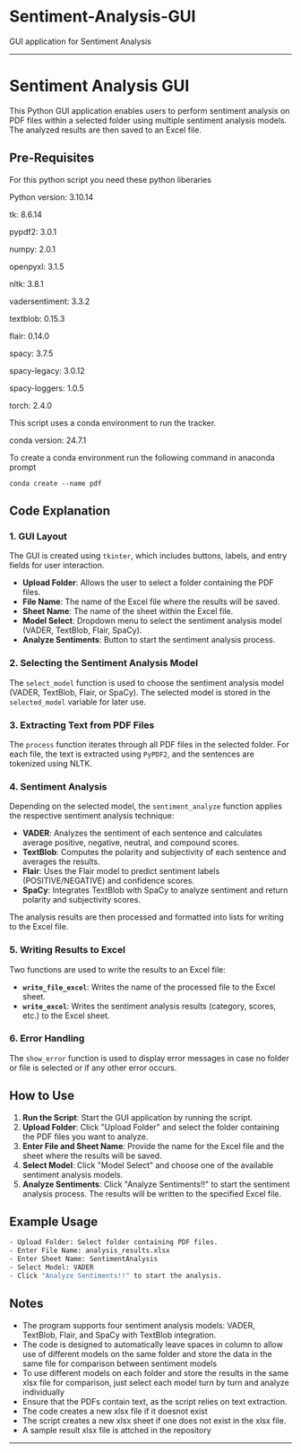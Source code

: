 # Sentiment-Analysis-GUI
GUI application for Sentiment Analysis

---

# Sentiment Analysis GUI

This Python GUI application enables users to perform sentiment analysis on PDF files within a selected folder using multiple sentiment analysis models. The analyzed results are then saved to an Excel file.

## Pre-Requisites 
For this python script you need these python liberaries

Python version: 3.10.14

tk:                       8.6.14

pypdf2:                   3.0.1

numpy:                    2.0.1 

openpyxl:                 3.1.5

nltk:                     3.8.1

vadersentiment:           3.3.2

textblob:                 0.15.3

flair:                    0.14.0

spacy:                    3.7.5

spacy-legacy:            3.0.12  

spacy-loggers:           1.0.5

torch:                   2.4.0

This script uses a conda environment to run the tracker. 

conda version: 24.7.1

To create a conda environment run the following command in anaconda prompt

`conda create --name pdf`

## Code Explanation

### 1. GUI Layout

The GUI is created using `tkinter`, which includes buttons, labels, and entry fields for user interaction. 

- **Upload Folder**: Allows the user to select a folder containing the PDF files.
- **File Name**: The name of the Excel file where the results will be saved.
- **Sheet Name**: The name of the sheet within the Excel file.
- **Model Select**: Dropdown menu to select the sentiment analysis model (VADER, TextBlob, Flair, SpaCy).
- **Analyze Sentiments**: Button to start the sentiment analysis process.

### 2. Selecting the Sentiment Analysis Model

The `select_model` function is used to choose the sentiment analysis model (VADER, TextBlob, Flair, or SpaCy). The selected model is stored in the `selected_model` variable for later use.

### 3. Extracting Text from PDF Files

The `process` function iterates through all PDF files in the selected folder. For each file, the text is extracted using `PyPDF2`, and the sentences are tokenized using NLTK.

### 4. Sentiment Analysis

Depending on the selected model, the `sentiment_analyze` function applies the respective sentiment analysis technique:

- **VADER**: Analyzes the sentiment of each sentence and calculates average positive, negative, neutral, and compound scores.
- **TextBlob**: Computes the polarity and subjectivity of each sentence and averages the results.
- **Flair**: Uses the Flair model to predict sentiment labels (POSITIVE/NEGATIVE) and confidence scores.
- **SpaCy**: Integrates TextBlob with SpaCy to analyze sentiment and return polarity and subjectivity scores.

The analysis results are then processed and formatted into lists for writing to the Excel file.

### 5. Writing Results to Excel

Two functions are used to write the results to an Excel file:

- **`write_file_excel`**: Writes the name of the processed file to the Excel sheet.
- **`write_excel`**: Writes the sentiment analysis results (category, scores, etc.) to the Excel sheet.

### 6. Error Handling

The `show_error` function is used to display error messages in case no folder or file is selected or if any other error occurs.

## How to Use

1. **Run the Script**: Start the GUI application by running the script.
2. **Upload Folder**: Click "Upload Folder" and select the folder containing the PDF files you want to analyze.
3. **Enter File and Sheet Name**: Provide the name for the Excel file and the sheet where the results will be saved.
4. **Select Model**: Click "Model Select" and choose one of the available sentiment analysis models.
5. **Analyze Sentiments**: Click "Analyze Sentiments!!" to start the sentiment analysis process. The results will be written to the specified Excel file.

## Example Usage

```bash
- Upload Folder: Select folder containing PDF files.
- Enter File Name: analysis_results.xlsx
- Enter Sheet Name: SentimentAnalysis
- Select Model: VADER
- Click "Analyze Sentiments!!" to start the analysis.
```

## Notes

- The program supports four sentiment analysis models: VADER, TextBlob, Flair, and SpaCy with TextBlob integration.
- The code is designed to automatically leave spaces in column to allow use of different models on the same folder and store the data in the same file for comparison between sentiment models
- To use different models on each folder and store the results in the same xlsx file for comparison, just select each model turn by turn and analyze individually
- Ensure that the PDFs contain text, as the script relies on text extraction.
- The code creates a new xlsx file if it doesnot exist
- The script creates a new xlsx sheet if one does not exist in the xlsx file.
- A sample result xlsx file is attched in the repository

---
